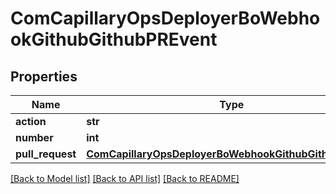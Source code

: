 # ComCapillaryOpsDeployerBoWebhookGithubGithubPREvent

## Properties
Name | Type | Description | Notes
------------ | ------------- | ------------- | -------------
**action** | **str** |  | [optional] 
**number** | **int** |  | [optional] 
**pull_request** | [**ComCapillaryOpsDeployerBoWebhookGithubGithubPRField**](ComCapillaryOpsDeployerBoWebhookGithubGithubPRField.md) |  | [optional] 

[[Back to Model list]](../README.md#documentation-for-models) [[Back to API list]](../README.md#documentation-for-api-endpoints) [[Back to README]](../README.md)

